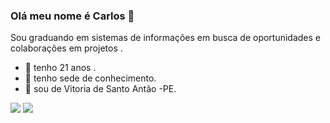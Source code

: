 

### Olá meu nome é Carlos  👋
Sou graduando em sistemas de informações em busca de oportunidades e colaborações em projetos .
- 🔭 tenho 21 anos .
- 🌱 tenho sede de conhecimento.
- 🤝 sou de Vitoria de Santo Antão -PE. 




[<img src="https://img.shields.io/badge/linkedin-%230077B5.svg?&style=for-the-badge&logo=linkedin&logoColor=white" />](linkedin.com/in/carlos-andré-866972191) [<img src = "https://img.shields.io/badge/instagram-%23E4405F.svg?&style=for-the-badge&logo=instagram&logoColor=white">](https://www.instagram.com/carlos_filho19/) 

